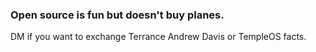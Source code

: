 ### Open source is fun but doesn't buy planes.


DM if you want to exchange Terrance Andrew Davis or TempleOS facts. 










